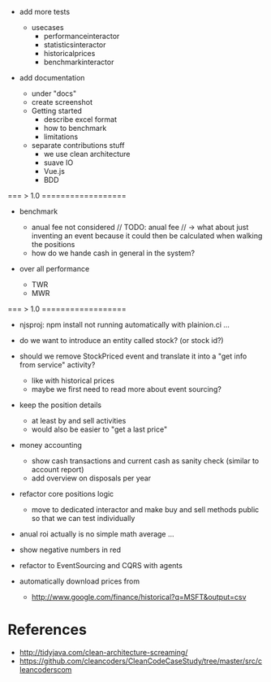 

- add more tests
  - usecases
    - performanceinteractor
    - statisticsinteractor
    - historicalprices
    - benchmarkinteractor


- add documentation
  -  under "docs"
  - create screenshot
  - Getting started
    - describe excel format
    - how to benchmark
    - limitations
  - separate contributions stuff
    - we use clean architecture
    - suave IO
    - Vue.js
    - BDD


=== > 1.0 ==================

- benchmark
  - anual fee not considered
    // TODO: anual fee
    // -> what about just inventing an event because it could then be calculated when walking the positions
  - how do we hande cash in general in the system?


- over all performance
  - TWR
  - MWR

=== > 1.0 ==================

- njsproj: npm install not running automatically with plainion.ci ...

- do we want to introduce an entity called stock? 
  (or stock id?)

- should we remove StockPriced event and translate it into a "get info from service" activity?
  - like with historical prices
  - maybe we first need to read more about event sourcing?

- keep the position details
  - at least by and sell activities
  - would also be easier to "get a last price"

- money accounting
  - show cash transactions and current cash as sanity check
    (similar to account report)
  - add overview on disposals per year

- refactor core positions logic
  - move to dedicated interactor and make buy and sell methods public so that we can test individually

- anual roi actually is no simple math average ...

- show negative numbers in red

- refactor to EventSourcing and CQRS with agents

- automatically download prices from
  - http://www.google.com/finance/historical?q=MSFT&output=csv


# References 

- http://tidyjava.com/clean-architecture-screaming/
- https://github.com/cleancoders/CleanCodeCaseStudy/tree/master/src/cleancoderscom

